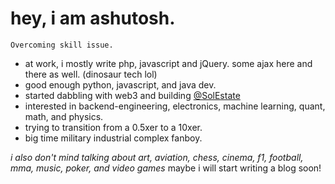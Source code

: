 # hey, i am ashutosh.

`Overcoming skill issue.`
- at work, i mostly write php, javascript and jQuery. some ajax here and there as well. (dinosaur tech lol)
- good enough python, javascript, and java dev.
- started dabbling with web3 and building [@SolEstate](https://github.com/SolEstate)
- interested in backend-engineering, electronics, machine learning, quant, math, and physics.
- trying to transition from a 0.5xer to a 10xer.
- big time military industrial complex fanboy.

*i also don't mind talking about art, aviation, chess, cinema, f1, football, mma, music, poker, and video games*
maybe i will start writing a blog soon!
